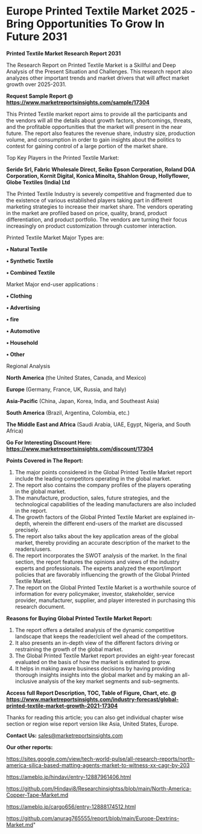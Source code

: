 # Europe Printed Textile Market 2025 -Bring Opportunities To Grow In Future 2031

<strong>Printed Textile Market Research Report 2031</strong>

The Research Report on Printed Textile Market is a Skillful and Deep Analysis of the Present Situation and Challenges. This research report also analyzes other important trends and market drivers that will affect market growth over 2025-2031.

<strong>Request Sample Report @ <a href=https://www.marketreportsinsights.com/sample/17304>https://www.marketreportsinsights.com/sample/17304</a></strong>

This Printed Textile market report aims to provide all the participants and the vendors will all the details about growth factors, shortcomings, threats, and the profitable opportunities that the market will present in the near future. The report also features the revenue share, industry size, production volume, and consumption in order to gain insights about the politics to contest for gaining control of a large portion of the market share.

Top Key Players in the Printed Textile Market:

<strong>Seride Srl, Fabric Wholesale Direct, Seiko Epson Corporation, Roland DGA Corporation, Kornit Digital, Konica Minolta, Shahlon Group, Hollyflower, Globe Textiles (India) Ltd</strong>

The Printed Textile Industry is severely competitive and fragmented due to the existence of various established players taking part in different marketing strategies to increase their market share. The vendors operating in the market are profiled based on price, quality, brand, product differentiation, and product portfolio. The vendors are turning their focus increasingly on product customization through customer interaction.

Printed Textile Market Major Types are:

<strong>• Natural Textile

• Synthetic Textile

• Combined Textile</strong>

Market Major end-user applications :

<strong>• Clothing

• Advertising

• fire

• Automotive

• Household

• Other</strong>

Regional Analysis

</u><strong><b>North America</b></strong> (the United States, Canada, and Mexico)

<strong><b>Europe </b></strong>(Germany, France, UK, Russia, and Italy)

<strong><b>Asia-Pacific</b></strong> (China, Japan, Korea, India, and Southeast Asia)

<strong><b>South America</b></strong> (Brazil, Argentina, Colombia, etc.)

<strong><b>The Middle East and Africa</b></strong> (Saudi Arabia, UAE, Egypt, Nigeria, and South Africa)

<strong>Go For Interesting Discount Here: <a href=https://www.marketreportsinsights.com/discount/17304>https://www.marketreportsinsights.com/discount/17304</a></strong>

<strong>Points Covered in The Report:</strong>
<ol>
  <li>The major points considered in the Global Printed Textile Market report include the leading competitors operating in the global market.</li>
  <li>The report also contains the company profiles of the players operating in the global market.</li>
  <li>The manufacture, production, sales, future strategies, and the technological capabilities of the leading manufacturers are also included in the report.</li>
  <li>The growth factors of the Global Printed Textile Market are explained in-depth, wherein the different end-users of the market are discussed precisely.</li>
  <li>The report also talks about the key application areas of the global market, thereby providing an accurate description of the market to the readers/users.</li>
  <li>The report incorporates the SWOT analysis of the market. In the final section, the report features the opinions and views of the industry experts and professionals. The experts analyzed the export/import policies that are favorably influencing the growth of the Global Printed Textile Market.</li>
  <li>The report on the Global Printed Textile Market is a worthwhile source of information for every policymaker, investor, stakeholder, service provider, manufacturer, supplier, and player interested in purchasing this research document.</li>
</ol>
<strong>Reasons for Buying Global Printed Textile Market Report:</strong>

<ol>
  <li>The report offers a detailed analysis of the dynamic competitive landscape that keeps the reader/client well ahead of the competitors.</li>
  <li>It also presents an in-depth view of the different factors driving or restraining the growth of the global market.</li>
  <li>The Global Printed Textile Market report provides an eight-year forecast evaluated on the basis of how the market is estimated to grow.</li>
  <li>It helps in making aware business decisions by having providing thorough insights insights into the global market and by making an all-inclusive analysis of the key market segments and sub-segments.</li>
</ol>
<strong>Access full Report Description, TOC, Table of Figure, Chart, etc. @ <a href=https://www.marketreportsinsights.com/industry-forecast/global-printed-textile-market-growth-2021-17304>https://www.marketreportsinsights.com/industry-forecast/global-printed-textile-market-growth-2021-17304</a></strong>


Thanks for reading this article; you can also get individual chapter wise section or region wise report version like Asia, United States, Europe.

<strong>Contact Us:</strong>
sales@marketreportsinsights.com

<strong>Our other reports:</strong>

<a href=https://sites.google.com/view/tech-world-pulse/all-research-reports/north-america-silica-based-matting-agents-market-to-witness-xx-cagr-by-203>https://sites.google.com/view/tech-world-pulse/all-research-reports/north-america-silica-based-matting-agents-market-to-witness-xx-cagr-by-203</a>

<a href=https://ameblo.jp/hindavi/entry-12887961406.html>https://ameblo.jp/hindavi/entry-12887961406.html</a>

<a href=https://github.com/Hindavi8/Researchinsightss/blob/main/North-America-Copper-Tape-Market.md>https://github.com/Hindavi8/Researchinsightss/blob/main/North-America-Copper-Tape-Market.md</a>

<a href=https://ameblo.jp/cargo656/entry-12888174512.html>https://ameblo.jp/cargo656/entry-12888174512.html</a>

<a href=https://github.com/anurag765555/report/blob/main/Europe-Dextrins-Market.md>https://github.com/anurag765555/report/blob/main/Europe-Dextrins-Market.md</a>"
